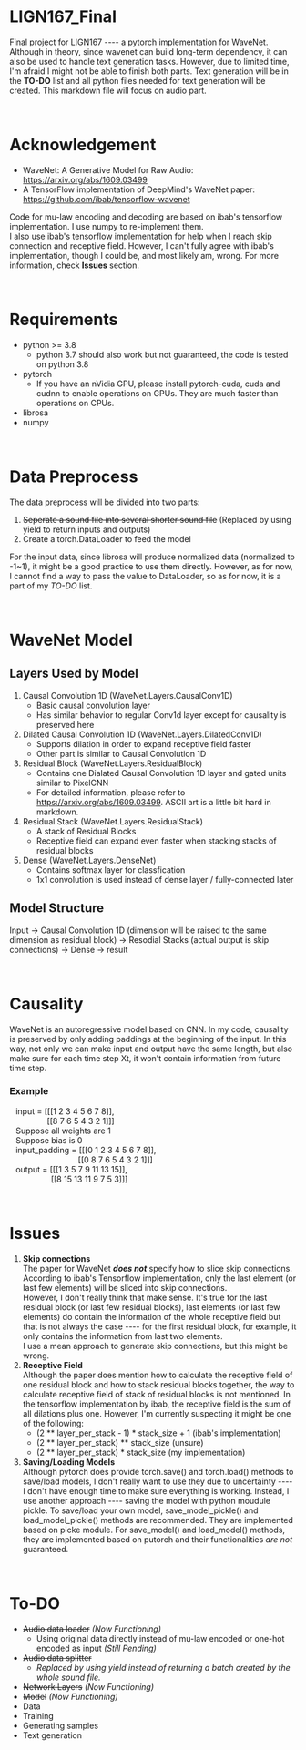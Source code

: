 # LIGN167_Final
Final project for LIGN167 ---- a pytorch implementation for WaveNet.
Although in theory, since wavenet can build long-term dependency, it can also be used to handle text generation tasks. However, due to limited time, I'm afraid I might not be able to finish both parts. Text generation will be in the **TO-DO** list and all python files needed for text generation will be created. This markdown file will focus on audio part.

<br>

# Acknowledgement
 - WaveNet: A Generative Model for Raw Audio: https://arxiv.org/abs/1609.03499<br>
 - A TensorFlow implementation of DeepMind's WaveNet paper: https://github.com/ibab/tensorflow-wavenet

Code for mu-law encoding and decoding are based on ibab's tensorflow implementation. I use numpy to re-implement them.<br>
I also use ibab's tensorflow implementation for help when I reach skip connection and receptive field. However, I can't fully agree with ibab's implementation, though I could be, and most likely am, wrong. For more information, check **Issues** section.

<br>

# Requirements
* python >= 3.8
   - python 3.7 should also work but not guaranteed, the code is tested on python 3.8
* pytorch
   - If you have an nVidia GPU, please install pytorch-cuda, cuda and cudnn to enable operations on GPUs. They are much faster than operations on CPUs.
* librosa
* numpy


<br>

# Data Preprocess
The data preprocess will be divided into two parts:<br>
1. ~~Seperate a sound file into several shorter sound file~~ (Replaced by using yield to return inputs and outputs)
2. Create a torch.DataLoader to feed the model

For the input data, since librosa will produce normalized data (normalized to -1~1), it might be a good practice to use them directly. However, as for now, I cannot find a way to pass the value to DataLoader, so as for now, it is a part of my *TO-DO* list.

<br>

# WaveNet Model
## Layers Used by Model
1. Causal Convolution 1D (WaveNet.Layers.CausalConv1D)
    - Basic causal convolution layer
    - Has similar behavior to regular Conv1d layer except for causality is preserved here
2. Dilated Causal Convolution 1D (WaveNet.Layers.DilatedConv1D)
    - Supports dilation in order to expand receptive field faster
    - Other part is similar to Causal Convolution 1D
3. Residual Block (WaveNet.Layers.ResidualBlock)
    - Contains one Dialated Causal Convolution 1D layer and gated units similar to PixelCNN
    - For detailed information, please refer to https://arxiv.org/abs/1609.03499. ASCII art is a little bit hard in markdown.
4. Residual Stack (WaveNet.Layers.ResidualStack)
    - A stack of Residual Blocks
    - Receptive field can expand even faster when stacking stacks of residual blocks
5. Dense (WaveNet.Layers.DenseNet)
    - Contains softmax layer for classfication
    - 1x1 convolution is used instead of dense layer / fully-connected later
## Model Structure
Input -> Causal Convolution 1D (dimension will be raised to the same dimension as residual block) -> Resodial Stacks (actual output is skip connections) -> Dense -> result

<br>

# Causality
WaveNet is an autoregressive model based on CNN. In my code, causality  is preserved by only adding paddings at the beginning of the input. In this way, not only we can make input and output have the same length, but also make sure for each time step Xt, it won't contain information from future time step.
### Example
&ensp; input = [[[1 2 3 4 5 6 7 8]],<br>
&ensp; &ensp; &ensp; &ensp; &ensp; &ensp; [[8 7 6 5 4 3 2 1]]] <br>
&ensp; Suppose all weights are 1 <br>
&ensp; Suppose bias is 0 <br>
&ensp; input_padding = [[[0 1 2 3 4 5 6 7 8]], <br>
&ensp; &ensp; &ensp; &ensp; &ensp; &ensp; &ensp; &ensp; &ensp; &ensp; &ensp; [[0 8 7 6 5 4 3 2 1]]]<br>
&ensp; output = [[[1 3 5 7 9 11 13 15]],<br>
&ensp; &ensp; &ensp; &ensp; &ensp; &ensp; &ensp;[[8 15 13 11 9 7 5 3]]]

<br>

# Issues
1. **Skip connections**<br>
   The paper for WaveNet ***does not*** specify how to slice skip connections. According to ibab's Tensorflow implementation, only the last element (or last few elements) will be sliced into skip connections. <br>
   However, I don't really think that make sense. It's true for the last residual block (or last few residual blocks), last elements (or last few elements) do contain the information of the whole receptive field but that is not always the case ---- for the first residual block, for example, it only contains the information from last two elements. <br>
   I use a mean approach to generate skip connections, but this might be wrong. 
2. **Receptive Field**<br>
   Although the paper does mention how to calculate the receptive field of one residual block and how to stack residual blocks together, the way to calculate receptive field of stack of residual blocks is not mentioned. In the tensorflow implementation by ibab, the receptive field is the sum of all dilations plus one. However, I'm currently suspecting it might be one of the following:
    - (2 ** layer_per_stack - 1) * stack_size + 1 (ibab's implementation)
    - (2 ** layer_per_stack) ** stack_size (unsure)
    - (2 ** layer_per_stack) * stack_size (my implementation)<br>
3. **Saving/Loading Models**<br>
    Although pytorch does provide torch.save() and torch.load() methods to save/load models, I don't really want to use they due to uncertainty ---- I don't have enough time to make sure everything is working. Instead, I use another approach ---- saving the model with python moudule pickle. To save/load your own model, save_model_pickle() and load_model_pickle() methods are recommended. They are implemented based on picke module. For save_model() and load_model() methods, they are implemented based on putorch and their functionalities *are not* guaranteed.

<br>

# To-DO
 - ~~Audio data loader~~ *(Now Functioning)*
   - Using original data directly instead of mu-law encoded or one-hot encoded as input *(Still Pending)*
 - ~~Audio data splitter~~
   - *Replaced by using yield instead of returning a batch created by the whole sound file.* 
 - ~~Network Layers~~ *(Now Functioning)*
 - ~~Model~~ *(Now Functioning)*
 - Data
 - Training
 - Generating samples
 - Text generation
